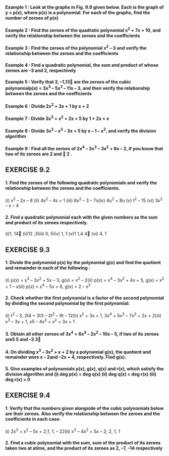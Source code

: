 #### Example 1 : Look at the graphs in Fig. 9.9 given below. Each is the graph of y = p(x), where p(x) is a polynomial. For each of the graphs, find the number of zeroes of p(x)
#### Example 2 : Find the zeroes of the quadratic polynomial x<sup>2</sup> + 7x + 10, and verify the relationship between the zeroes and the coefficients
#### Example 3 : Find the zeroes of the polynomial x<sup>2</sup> – 3 and verify the relationship between the zeroes and the coefficients
#### Example 4 : Find a quadratic polynomial, the sum and product of whose zeroes are –3 and 2, respectively
#### Example 5 : Verify that 3, –1,13 are the zeroes of the cubic polynomialp(x) = 3x<sup>3</sup> – 5x<sup>2</sup> – 11x – 3, and then verify the relationship between the zeroes and the coefficients
#### Example 6 : Divide 2x<sup>2</sup> + 3x + 1 by x + 2
#### Example 7 : Divide 3x<sup>3</sup> + x<sup>2</sup> + 2x + 5 by 1 + 2x + x
#### Example 8 : Divide 3x<sup>2</sup> – x<sup>3</sup> – 3x + 5 by x – 1 – x<sup>2</sup>, and verify the division algorithm
#### Example 9 : Find all the zeroes of 2x<sup>4</sup> – 3x<sup>3</sup> – 3x<sup>2</sup> + 6x – 2, if you know that two of its zeroes are 2 and  2 .

## EXERCISE 9.2
#### 1. Find the zeroes of the following quadratic polynomials and verify the relationship between the zeroes and the coefficients.
(i) x<sup>2</sup> – 2x – 8 (ii) 4s<sup>2</sup> – 4s + 1 (iii) 6x<sup>2</sup> – 3 – 7x(iv) 4u<sup>2</sup> + 8u (v) t<sup>2</sup> – 15 (vi) 3x<sup>2</sup> – x – 4
#### 2. Find a quadratic polynomial each with the given numbers as the sum and product of its zeroes respectively.
(i)1, 14 (ii)12 ,3(iii) 0, 5(iv) 1, 1 (v)1 1,4 4 (vi) 4, 1


## EXERCISE 9.3
#### 1. Divide the polynomial p(x) by the polynomial g(x) and find the quotient and remainder in each of the following :
(i) p(x) = x<sup>3</sup> – 3x<sup>2</sup> + 5x – 3, g(x) = x<sup>2</sup> – 2(ii) p(x) = x<sup>4</sup> – 3x<sup>2</sup> + 4x + 5, g(x) = x<sup>2</sup> + 1 – x(iii) p(x) = x<sup>4</sup> – 5x + 6, g(x) = 2 – x<sup>2</sup>
#### 2. Check whether the first polynomial is a factor of the second polynomial by dividing the second polynomial by the first polynomial:
(i) t<sup>2</sup> – 3, 2t4 + 3t3 – 2t<sup>2</sup> – 9t – 12(ii) x<sup>2</sup> + 3x + 1, 3x<sup>4</sup> + 5x<sup>3</sup> – 7x<sup>2</sup> + 2x + 2(iii) x<sup>3</sup> – 3x + 1, x5 – 4x<sup>3</sup> + x<sup>2</sup> + 3x + 1

#### 3. Obtain all other zeroes of 3x<sup>4</sup> + 6x<sup>3</sup> – 2x<sup>2</sup> – 10x – 5, if two of its zeroes are5 5 and –3 3
#### 4. On dividing x<sup>3</sup> – 3x<sup>2</sup> + x + 2 by a polynomial g(x), the quotient and remainder were x – 2and –2x + 4, respectively. Find g(x).
#### 5. Give examples of polynomials p(x), g(x), q(x) and r(x), which satisfy the division algorithm and (i) deg p(x) = deg q(x) (ii) deg q(x) = deg r(x) (iii) deg r(x) = 0


## EXERCISE 9.4
#### 1. Verify that the numbers given alongside of the cubic polynomials below are their zeroes. Also verify the relationship between the zeroes and the coefficients in each case:
(i) 2x<sup>3</sup> + x<sup>2</sup> – 5x + 2;1, 1, – 22(ii) x<sup>3</sup> – 4x<sup>2</sup> + 5x – 2; 2, 1, 1
#### 2. Find a cubic polynomial with the sum, sum of the product of its zeroes taken two at atime, and the product of its zeroes as 2, –7, –14 respectively
